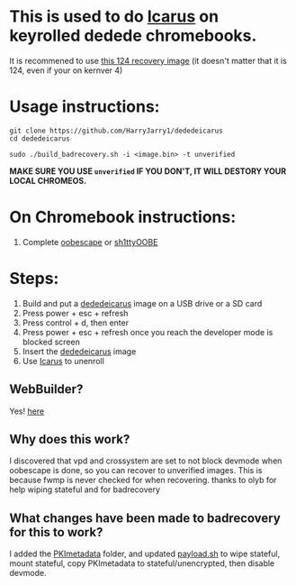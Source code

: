 # This is used to do [Icarus](https://github.com/HarryJarry1/Icarus-Lite) on keyrolled dedede chromebooks.
It is recommened to use [this 124 recovery image](https://dl.google.com/dl/edgedl/chromeos/recovery/chromeos_15823.40.0_dedede_recovery_stable-channel_mp-v48.bin.zip) (it doesn't matter that it is 124, even if your on kernver 4)
# Usage instructions:
```
git clone https://github.com/HarryJarry1/dededeicarus
cd dededeicarus
```
```
sudo ./build_badrecovery.sh -i <image.bin> -t unverified
```
**MAKE SURE YOU USE ``unverified`` IF YOU DON'T, IT WILL DESTORY YOUR LOCAL CHROMEOS.**
# On Chromebook instructions:
1. Complete [oobescape](./oobescape.md) or [sh1ttyOOBE](https://github.com/crosbreaker/sh1ttyOOBE)
# Steps:
1. Build and put a [dededeicarus](https://github.com/HarryJarry1/dededeicarus) image on a USB drive or a SD card
2. Press power + esc + refresh
3. Press control + d, then enter
4. Press power + esc + refresh once you reach the developer mode is blocked screen
5. Insert the [dededeicarus](https://github.com/HarryJarry1/dededeicarus) image
6. Use [Icarus](https://github.com/HarryJarry1/Icarus-Lite) to unenroll

## WebBuilder?
Yes!  [here](https://dededeicarus.crosbreaker.dev/builder)
## Why does this work?
I discovered that vpd and crossystem are set to not block devmode when oobescape is done, so you can recover to unverified images.  This is because fwmp is never checked for when recovering.
thanks to olyb for help wiping stateful and for badrecovery
## What changes have been made to badrecovery for this to work?
I added the [PKImetadata](./unverified/PKIMetadata) folder, and updated [payload.sh](./unverified/payload.sh) to wipe stateful, mount stateful, copy PKImetadata to stateful/unencrypted, then disable devmode.
